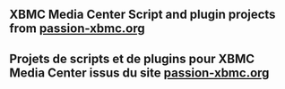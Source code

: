 ## XBMC Media Center Script and plugin projects from [passion-xbmc.org](http://passion-xbmc.org/index.php) ##

## Projets de scripts et de plugins pour XBMC Media Center issus du site [passion-xbmc.org](http://passion-xbmc.org/index.php) ##